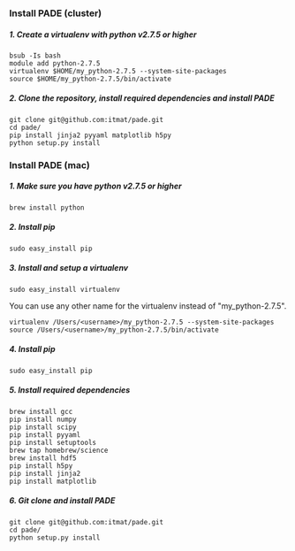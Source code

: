 ### Install PADE (cluster)

##### 1. Create a virtualenv with python v2.7.5 or higher
    
    bsub -Is bash
    module add python-2.7.5
    virtualenv $HOME/my_python-2.7.5 --system-site-packages
    source $HOME/my_python-2.7.5/bin/activate

##### 2. Clone the repository, install required dependencies and install PADE

    git clone git@github.com:itmat/pade.git
    cd pade/
    pip install jinja2 pyyaml matplotlib h5py
    python setup.py install


### Install PADE (mac)

##### 1. Make sure you have python v2.7.5 or higher

    brew install python

##### 2. Install pip

    sudo easy_install pip

##### 3. Install and setup a virtualenv 

    sudo easy_install virtualenv

You can use any other name for the virtualenv instead of "my_python-2.7.5".

    virtualenv /Users/<username>/my_python-2.7.5 --system-site-packages
    source /Users/<username>/my_python-2.7.5/bin/activate

##### 4. Install pip

    sudo easy_install pip

##### 5. Install required dependencies

    brew install gcc
    pip install numpy 
    pip install scipy
    pip install pyyaml
    pip install setuptools
    brew tap homebrew/science
    brew install hdf5
    pip install h5py
    pip install jinja2
    pip install matplotlib

##### 6. Git clone and install PADE

    git clone git@github.com:itmat/pade.git
    cd pade/
    python setup.py install
